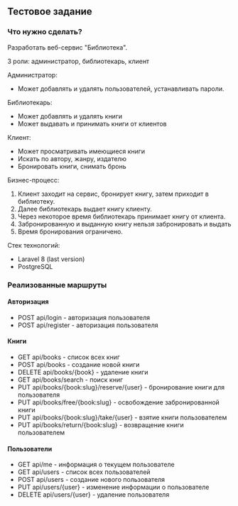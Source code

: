 ## Тестовое задание

### Что нужно сделать?

Разработать веб-сервис "Библиотека".

3 роли: администратор, библиотекарь, клиент

Администратор:
- Может добавлять и удалять пользователей, устанавливать пароли.

Библиотекарь:
- Может добавлять и удалять книги  
- Может выдавать и принимать книги от клиентов

Клиент:
- Может просматривать имеющиеся книги  
- Искать по автору, жанру, издателю  
- Бронировать книги, снимать бронь

Бизнес-процесс:
1. Клиент заходит на сервис, бронирует книгу, затем приходит в библиотеку.  
2. Далее библиотекарь выдает книгу клиенту.  
3. Через некоторое время библиотекарь принимает книгу от клиента.  
4. Забронированную и выданную книгу нельзя забронировать и выдать  
5. Время бронирования ограничено.  


Стек технологий:  
- Laravel 8 (last version)  
- PostgreSQL  


### Реализованные маршруты

#### Авторизация

- POST api/login - авторизация пользователя
- POST api/register - авторизация пользователя

#### Книги

- GET api/books - список всех книг
- POST api/books - создание новой книги
- DELETE api/books/{book} - удаление книги
- GET api/books/search - поиск книг
- PUT api/books/{book:slug}/reserve/{user} - бронирование книги для пользователя
- PUT api/books/free/{book:slug} - освобождение забронированной книги
- PUT api/books/{book:slug}/take/{user} - взятие книги пользователем
- PUT api/books/return/{book:slug} - возвращение книги пользователем

#### Пользователи

- GET api/me - информация о текущем пользователе
- GET api/users - список всех пользователей
- POST api/users - создание нового пользователя
- PUT api/users/{user} - изменение информации о пользователе
- DELETE api/users/{user} - удаление пользователя



